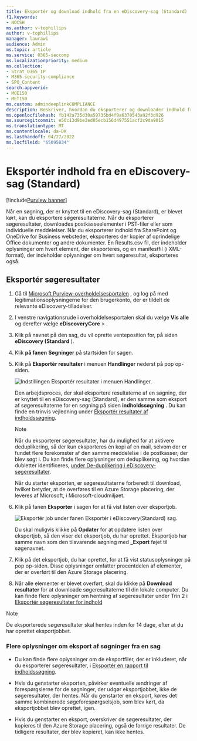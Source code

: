 ```yaml
---
title: Eksportér og download indhold fra en eDiscovery-sag (Standard)
f1.keywords:
- NOCSH
ms.author: v-tophillips
author: v-tophillips
manager: laurawi
audience: Admin
ms.topic: article
ms.service: O365-seccomp
ms.localizationpriority: medium
ms.collection:
- Strat_O365_IP
- M365-security-compliance
- SPO_Content
search.appverid:
- MOE150
- MET150
ms.custom: admindeeplinkCOMPLIANCE
description: Beskriver, hvordan du eksporterer og downloader indhold fra en eDiscovery -sag (Standard) i Microsoft 365.
ms.openlocfilehash: fb142a735d30a59735bd4f9a6370543a92f3d926
ms.sourcegitcommit: e50c13d9be3ed05ecb156d497551acf2c9da9015
ms.translationtype: MT
ms.contentlocale: da-DK
ms.lasthandoff: 04/27/2022
ms.locfileid: "65095834"
---
```

# <a name="export-content-from-a-ediscovery-standard-case"></a>Eksportér indhold fra en eDiscovery-sag (Standard)

[!include[Purview banner](../includes/purview-rebrand-banner.md)]

Når en søgning, der er knyttet til en eDiscovery-sag (Standard), er blevet kørt, kan du eksportere søgeresultaterne. Når du eksporterer søgeresultater, downloades postkasseelementer i PST-filer eller som individuelle meddelelser. Når du eksporterer indhold fra SharePoint og OneDrive for Business websteder, eksporteres der kopier af oprindelige Office dokumenter og andre dokumenter. En Results.csv fil, der indeholder oplysninger om hvert element, der eksporteres, og en manifestfil (i XML-format), der indeholder oplysninger om hvert søgeresultat, eksporteres også.
  
## <a name="export-search-results"></a>Eksportér søgeresultater

1. Gå til <a href="https://go.microsoft.com/fwlink/p/?linkid=2077149" target="_blank">Microsoft Purview-overholdelsesportalen</a> , og log på med legitimationsoplysningerne for den brugerkonto, der er tildelt de relevante eDiscovery-tilladelser.

2. I venstre navigationsrude i overholdelsesportalen skal du vælge **Vis alle** og derefter vælge **eDiscoveryCore** > .<a href="https://go.microsoft.com/fwlink/p/?linkid=2174007" target="_blank"></a>

3. Klik på navnet på den sag, du vil oprette venteposition for, på siden **eDiscovery (Standard** ).

4. Klik **på fanen** **Søgninger** på startsiden for sagen.

5. Klik på **Eksportér resultater** i menuen **Handlinger** nederst på pop op-siden.

   ![Indstillingen Eksportér resultater i menuen Handlinger.](../media/ActionMenuExportResults.png)

   Den arbejdsproces, der skal eksportere resultaterne af en søgning, der er knyttet til en eDiscovery-sag (Standard), er den samme som eksport af søgeresultaterne for en søgning på siden **indholdssøgning** . Du kan finde en trinvis vejledning under [Eksportér resultater af indholdssøgning](export-search-results.md).

   > [!NOTE]
   > Når du eksporterer søgeresultater, har du mulighed for at aktivere deduplikering, så der kun eksporteres én kopi af en mail, selvom der er fundet flere forekomster af den samme meddelelse i de postkasser, der blev søgt i. Du kan finde flere oplysninger om deduplikering, og hvordan dubletter identificeres, [under De-duplikering i eDiscovery-søgeresultater](de-duplication-in-ediscovery-search-results.md).

   Når du starter eksporten, er søgeresultaterne forberedt til download, hvilket betyder, at de overføres til en Azure Storage placering, der leveres af Microsoft, i Microsoft-cloudmiljøet.
  
6. Klik på fanen **Eksporter** i sagen for at få vist listen over eksportjob.
  
   ![Eksportér job under fanen Eksportér i eDiscovery(Standard) sag.](../media/CoreeDiscoveryExport.png)

   Du skal muligvis klikke på **Opdater** for at opdatere listen over eksportjob, så den viser det eksportjob, du har oprettet. Eksportjob har samme navn som den tilsvarende søgning med **_Export** føjet til søgenavnet.

7. Klik på det eksportjob, du har oprettet, for at få vist statusoplysninger på pop op-siden. Disse oplysninger omfatter procentdelen af elementer, der er overført til den Azure Storage placering.

8. Når alle elementer er blevet overført, skal du klikke på **Download resultater** for at downloade søgeresultaterne til din lokale computer. Du kan finde flere oplysninger om hentning af søgeresultater under Trin 2 i [Eksportér søgeresultater for indhold](export-search-results.md#step-2-download-the-search-results)

> [!NOTE]
> De eksporterede søgeresultater skal hentes inden for 14 dage, efter at du har oprettet eksportjobbet.

### <a name="more-information-about-exporting-searches-from-a-case"></a>Flere oplysninger om eksport af søgninger fra en sag

- Du kan finde flere oplysninger om de eksportfiler, der er inkluderet, når du eksporterer søgeresultater, i [Eksportér en rapport til indholdssøgning](export-a-content-search-report.md#whats-included-in-the-report).

- Hvis du genstarter eksporten, påvirker eventuelle ændringer af forespørgslerne for de søgninger, der udgør eksportjobbet, ikke de søgeresultater, der hentes. Når du genstarter en eksport, køres det samme kombinerede søgeforespørgselsjob, som blev kørt, da eksportjobbet blev oprettet, igen.

- Hvis du genstarter en eksport, overskriver de søgeresultater, der kopieres til den Azure Storage placering, også de forrige resultater. De tidligere resultater, der blev kopieret, kan ikke hentes.
